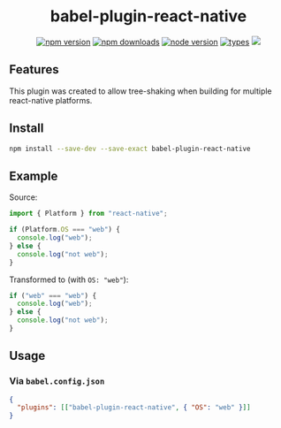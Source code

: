 <h1 align="center">
  babel-plugin-react-native
</h1>

<p align="center">
  <a href="https://npmjs.org/package/babel-plugin-react-native"><img src="https://img.shields.io/npm/v/babel-plugin-react-native.svg?style=flat-square" alt="npm version"></a>
  <a href="https://npmjs.org/package/babel-plugin-react-native"><img src="https://img.shields.io/npm/dw/babel-plugin-react-native.svg?style=flat-square" alt="npm downloads"></a>
  <a href="https://npmjs.org/package/babel-plugin-react-native"><img src="https://img.shields.io/node/v/babel-plugin-react-native.svg?style=flat-square" alt="node version"></a>
  <a href="https://npmjs.org/package/babel-plugin-react-native"><img src="https://img.shields.io/npm/types/babel-plugin-react-native.svg?style=flat-square" alt="types"></a>
  <a href="https://codecov.io/gh/christophehurpeau/babel-plugin-react-native"><img src="https://img.shields.io/codecov/c/github/christophehurpeau/babel-plugin-react-native/master.svg?style=flat-square"></a>
</p>

## Features

This plugin was created to allow tree-shaking when building for multiple react-native platforms.

## Install

```bash
npm install --save-dev --save-exact babel-plugin-react-native
```

## Example

Source:

```js
import { Platform } from "react-native";

if (Platform.OS === "web") {
  console.log("web");
} else {
  console.log("not web");
}
```

Transformed to (with `OS: "web"`):

```js
if ("web" === "web") {
  console.log("web");
} else {
  console.log("not web");
}
```

## Usage

### Via `babel.config.json`

```json
{
  "plugins": [["babel-plugin-react-native", { "OS": "web" }]]
}
```
